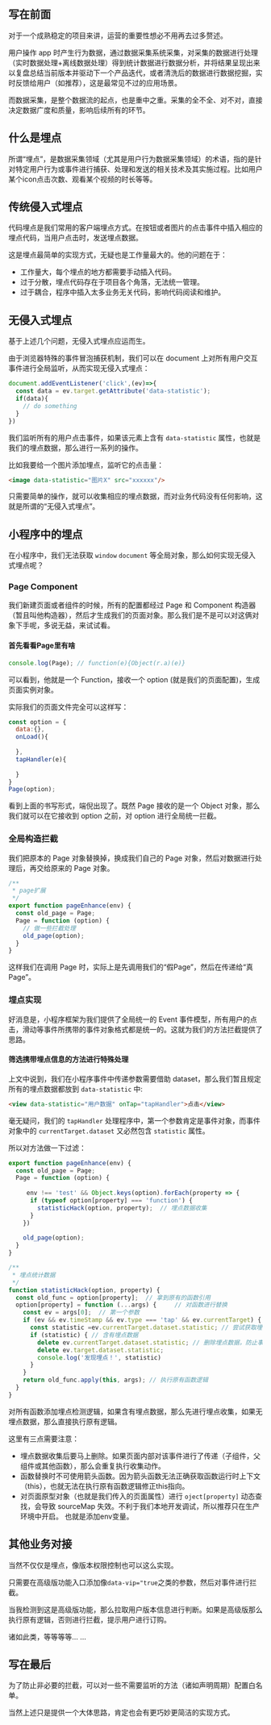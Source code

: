 ## 写在前面
对于一个成熟稳定的项目来讲，运营的重要性想必不用再去过多赘述。

用户操作 app 时产生行为数据，通过数据采集系统采集，对采集的数据进行处理（实时数据处理+离线数据处理）得到统计数据进行数据分析，并将结果呈现出来以复盘总结当前版本并驱动下一个产品迭代，或者清洗后的数据进行数据挖掘，实时反馈给用户（如推荐），这是最常见不过的应用场景。

而数据采集，是整个数据流的起点，也是重中之重。采集的全不全、对不对，直接决定数据广度和质量，影响后续所有的环节。

## 什么是埋点

所谓“埋点”，是数据采集领域（尤其是用户行为数据采集领域）的术语，指的是针对特定用户行为或事件进行捕获、处理和发送的相关技术及其实施过程。比如用户某个icon点击次数、观看某个视频的时长等等。

## 传统侵入式埋点

代码埋点是我们常用的客户端埋点方式。在按钮或者图片的点击事件中插入相应的埋点代码，当用户点击时，发送埋点数据。

这是埋点最简单的实现方式，无疑也是工作量最大的。他的问题在于：

- 工作量大，每个埋点的地方都需要手动插入代码。
- 过于分散，埋点代码存在于项目各个角落，无法统一管理。
- 过于耦合，程序中插入太多业务无关代码，影响代码阅读和维护。

## 无侵入式埋点
基于上述几个问题，无侵入式埋点应运而生。

由于浏览器特殊的事件冒泡捕获机制，我们可以在 document 上对所有用户交互事件进行全局监听，从而实现无侵入式埋点：
```js
document.addEventListener('click',(ev)=>{
  const data = ev.target.getAttribute('data-statistic');
  if(data){
    // do something    
  }
})
```
我们监听所有的用户点击事件，如果该元素上含有 `data-statistic` 属性，也就是我们的埋点数据，那么进行一系列的操作。

比如我要给一个图片添加埋点，监听它的点击量：
```html
<image data-statistic="图片X" src="xxxxxx"/>
```

只需要简单的操作，就可以收集相应的埋点数据，而对业务代码没有任何影响，这就是所谓的“无侵入式埋点”。

## 小程序中的埋点

在小程序中，我们无法获取 `window` `document` 等全局对象，那么如何实现无侵入式埋点呢？

### Page Component
我们新建页面或者组件的时候，所有的配置都经过 Page 和 Component 构造器（暂且叫他构造器），然后才生成我们的页面对象。那么我们是不是可以对这俩对象下手呢，多说无益，来试试看。

#### 首先看看Page里有啥
```js
console.log(Page); // function(e){Object(r.a)(e)}
```
可以看到，他就是一个 Function，接收一个 option (就是我们的页面配置)，生成页面实例对象。

实际我们的页面文件完全可以这样写：
```js
const option = {
  data:{},
  onLoad(){
    
  },
  tapHandler(e){
    
  }
}
Page(option);
```
看到上面的书写形式，端倪出现了。既然 Page 接收的是一个 Object 对象，那么我们就可以在它接收到 option 之前，对 option 进行全局统一拦截。

### 全局构造拦截
我们把原本的 Page 对象替换掉，换成我们自己的 Page 对象，然后对数据进行处理后，再交给原来的 Page 对象。
```js
/**
 * page扩展
 */
export function pageEnhance(env) {
  const old_page = Page;
  Page = function (option) {
    // 做一些拦截处理
    old_page(option);
  }
}
```
这样我们在调用 Page 时，实际上是先调用我们的“假Page”，然后在传递给“真Page”。
### 埋点实现
好消息是，小程序框架为我们提供了全局统一的 Event 事件模型，所有用户的点击，滑动等事件所携带的事件对象格式都是统一的。这就为我们的方法拦截提供了思路。

#### 筛选携带埋点信息的方法进行特殊处理
上文中说到，我们在小程序事件中传递参数需要借助 dataset，那么我们暂且规定所有的埋点数据都放到 `data-statistic` 中:
```html
<view data-statistic="用户数据" onTap="tapHandler">点击</view>
```
毫无疑问，我们的 `tapHandler` 处理程序中，第一个参数肯定是事件对象，而事件对象中的 `currentTarget.dataset` 又必然包含 `statistic` 属性。

所以对方法做一下过滤：
```js
export function pageEnhance(env) {
  const old_page = Page;
  Page = function (option) {
    
     env !== 'test' && Object.keys(option).forEach(property => {
      if (typeof option[property] === 'function') {
        statisticHack(option, property);  // 埋点数据收集
      }
    })
    
    old_page(option);
  }
}

/**
 * 埋点统计数据
 */
function statisticHack(option, property) {
  const old_func = option[property];  // 拿到原有的函数引用
  option[property] = function (...args) {     // 对函数进行替换
    const ev = args[0];  // 第一个参数
    if (ev && ev.timeStamp && ev.type === 'tap' && ev.currentTarget) { // 判断为点击事件
      const statistic =ev.currentTarget.dataset.statistic; // 尝试获取埋点数据
      if (statistic) { // 含有埋点数据
        delete ev.currentTarget.dataset.statistic; // 删除埋点数据，防止事件传递重复上报
        delete ev.target.dataset.statistic;
        console.log('发现埋点！', statistic)
      }
    }
    return old_func.apply(this, args); // 执行原有函数逻辑
  }
}

```
对所有函数添加埋点检测逻辑，如果含有埋点数据，那么先进行埋点收集，如果无埋点数据，那么直接执行原有逻辑。

这里有三点需要注意：
- 埋点数据收集后要马上删除。如果页面内部对该事件进行了传递（子组件，父组件或其他函数），那么会重复执行收集动作。
- 函数替换时不可使用箭头函数。因为箭头函数无法正确获取函数运行时上下文（this），也就无法在执行原有函数逻辑修正this指向。
- 对页面原型对象（也就是我们传入的页面属性）进行 `oject[property]` 动态查找，会导致 sourceMap 失效。不利于我们本地开发调试，所以推荐只在生产环境中开启。
也就是添加env变量。

## 其他业务对接

当然不仅仅是埋点，像版本权限控制也可以这么实现。

只需要在高级版功能入口添加像`data-vip="true`之类的参数，然后对事件进行拦截。

当我检测到这是高级版功能，那么拉取用户版本信息进行判断。如果是高级版那么执行原有逻辑，否则进行拦截，提示用户进行订购。

诸如此类，等等等等... ...

## 写在最后
为了防止非必要的拦截，可以对一些不需要监听的方法（诸如声明周期）配置白名单。

当然上述只是提供一个大体思路，肯定也会有更巧妙更简洁的实现方式。
